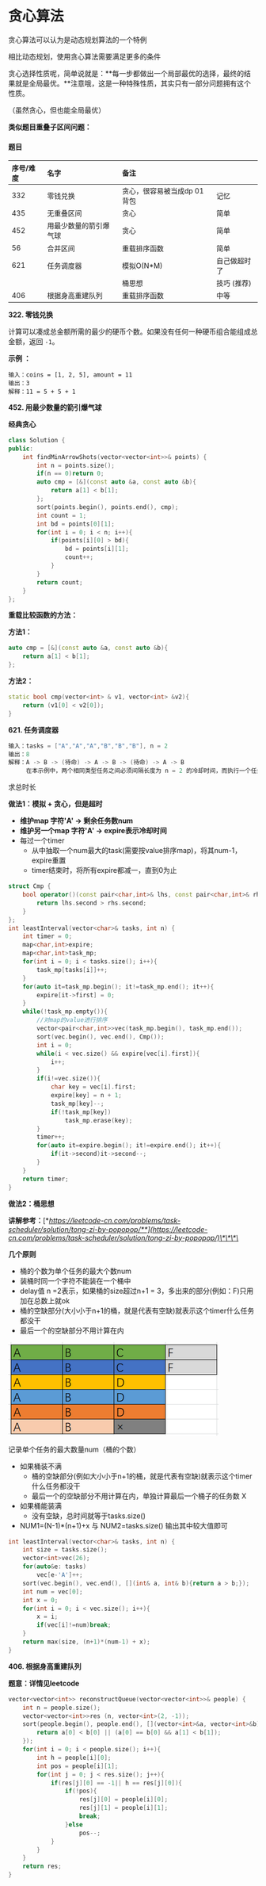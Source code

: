# 贪心算法

贪心算法可以认为是动态规划算法的一个特例

相比动态规划，使用贪心算法需要满足更多的条件

贪心选择性质呢，简单说就是：**每一步都做出一个局部最优的选择，最终的结果就是全局最优。**注意哦，这是一种特殊性质，其实只有一部分问题拥有这个性质。

（虽然贪心，但也能全局最优）

**类似题目重叠子区间问题：**

#### 题目

| 序号/难度 | 名字 | 备注 |  |
| :--- | :--- | :--- | :--- |
| 332 | 零钱兑换 | 贪心，很容易被当成dp 01背包 | 记忆 |
| 435 | 无重叠区间 | 贪心 | 简单 |
| 452 | 用最少数量的箭引爆气球 | 贪心 | 简单 |
| 56 | 合并区间 | 重载排序函数 | 简单 |
| 621 | 任务调度器 | 模拟O\(N\*M\) | 自己做超时了 |
|  |  | 桶思想 | 技巧 \(推荐\) |
| 406 | 根据身高重建队列 | 重载排序函数 | 中等 |

**322. 零钱兑换**

 计算可以凑成总金额所需的最少的硬币个数。如果没有任何一种硬币组合能组成总金额，返回 `-1`。

**示例 ：**

```text
输入：coins = [1, 2, 5], amount = 11
输出：3 
解释：11 = 5 + 5 + 1
```



**452. 用最少数量的箭引爆气球**

**经典贪心**

```cpp
class Solution {
public:
    int findMinArrowShots(vector<vector<int>>& points) {
        int n = points.size();
        if(n == 0)return 0;
        auto cmp = [&](const auto &a, const auto &b){
            return a[1] < b[1];
        };
        sort(points.begin(), points.end(), cmp);
        int count = 1;
        int bd = points[0][1];
        for(int i = 0; i < n; i++){
            if(points[i][0] > bd){
                bd = points[i][1];
                count++;
            }
        }
        return count;
    }
};
```

**重载比较函数的方法：**

**方法1：**

```cpp
auto cmp = [&](const auto &a, const auto &b){
    return a[1] < b[1];
};
```

**方法2：**

```cpp
static bool cmp(vector<int> & v1, vector<int> &v2){
    return (v1[0] < v2[0]);
}
```

**621. 任务调度器**

```cpp
输入：tasks = ["A","A","A","B","B","B"], n = 2
输出：8
解释：A -> B -> (待命) -> A -> B -> (待命) -> A -> B
     在本示例中，两个相同类型任务之间必须间隔长度为 n = 2 的冷却时间，而执行一个任务只需要一个单位时间，所以中间出现了（待命）状态。 
```

求总时长

**做法1：模拟 + 贪心，但是超时**

* **维护map 字符'A' -&gt; 剩余任务数num**
* **维护另一个map 字符'A' -&gt; expire表示冷却时间**
* 每过一个timer
  * 从中抽取一个num最大的task\(需要按value排序map\)，将其num-1，expire重置
  * timer结束时，将所有expire都减一，直到0为止

```cpp
struct Cmp {
    bool operator()(const pair<char,int>& lhs, const pair<char,int>& rhs) {
        return lhs.second > rhs.second;
    }
};
int leastInterval(vector<char>& tasks, int n) {
    int timer = 0;
    map<char,int>expire;
    map<char,int>task_mp;
    for(int i = 0; i < tasks.size(); i++){
        task_mp[tasks[i]]++;
    }
    for(auto it=task_mp.begin(); it!=task_mp.end(); it++){
        expire[it->first] = 0;
    }
    while(!task_mp.empty()){
        //对map的value进行排序
        vector<pair<char,int>>vec(task_mp.begin(), task_mp.end());
        sort(vec.begin(), vec.end(), Cmp());
        int i = 0;
        while(i < vec.size() && expire[vec[i].first]){
            i++;
        }
        if(i!=vec.size()){
            char key = vec[i].first;
            expire[key] = n + 1;
            task_mp[key]--;
            if(!task_mp[key])
                task_mp.erase(key);
        }
        timer++;
        for(auto it=expire.begin(); it!=expire.end(); it++){
            if(it->second)it->second--;
        }  
    }
    return timer;
}
```

**做法2：桶思想**

**讲解参考：**[**https://leetcode-cn.com/problems/task-scheduler/solution/tong-zi-by-popopop/**](https://leetcode-cn.com/problems/task-scheduler/solution/tong-zi-by-popopop/)\*\*\*\*

**几个原则**

* 桶的个数为单个任务的最大个数num
* 装桶时同一个字符不能装在一个桶中
* delay值 n =2表示，如果桶的size超过n+1 = 3，多出来的部分\(例如：F\)只用加在总数上就ok
* 桶的空缺部分\(大小小于n+1的桶，就是代表有空缺\)就表示这个timer什么任务都没干
* 最后一个的空缺部分不用计算在内

![](../.gitbook/assets/893c01db5923889a865d7a4fe71de22b9519fc5a673473196ab58f26c1073ed2-image.png)

记录单个任务的最大数量num（桶的个数）

* 如果桶装不满
  * 桶的空缺部分\(例如大小小于n+1的桶，就是代表有空缺\)就表示这个timer什么任务都没干
  * 最后一个的空缺部分不用计算在内，单独计算最后一个桶子的任务数 X
* 如果桶能装满
  * 没有空缺，总时间就等于tasks.size\(\)
* NUM1=\(N-1\)\*\(n+1\)+x 与 NUM2=tasks.size\(\) 输出其中较大值即可 

```cpp
int leastInterval(vector<char>& tasks, int n) {
    int size = tasks.size();
    vector<int>vec(26);
    for(auto&e: tasks)
        vec[e-'A']++;
    sort(vec.begin(), vec.end(), [](int& a, int& b){return a > b;});
    int num = vec[0];
    int x = 0;
    for(int i = 0; i < vec.size(); i++){
        x = i;
        if(vec[i]!=num)break;
    }
    return max(size, (n+1)*(num-1) + x);
}
```

**406. 根据身高重建队列**

**题意：详情见leetcode**

```cpp
vector<vector<int>> reconstructQueue(vector<vector<int>>& people) {
    int n = people.size();
    vector<vector<int>>res (n, vector<int>(2, -1));
    sort(people.begin(), people.end(), [](vector<int>&a, vector<int>&b){
        return a[0] < b[0] || (a[0] == b[0] && a[1] < b[1]);
    });
    for(int i = 0; i < people.size(); i++){
        int h = people[i][0];
        int pos = people[i][1];
        for(int j = 0; j < res.size(); j++){
            if(res[j][0] == -1|| h == res[j][0]){
                if(!pos){
                    res[j][0] = people[i][0];
                    res[j][1] = people[i][1];
                    break;
                }else
                    pos--;
            }
        }
    }
    return res;
}   
```

